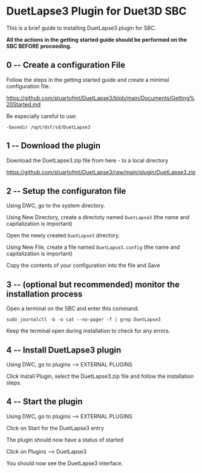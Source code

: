 # DuetLapse3 Plugin for Duet3D SBC

This is a brief guide to installing DuetLapse3 plugin for SBC.

**All the actions in the getting started guide should be performed on the SBC BEFORE proceeding.**

## 0 -- Create a configuration File

Follow the steps in the getting started guide and create a minimal configuration file.

<https://github.com/stuartofmt/DuetLapse3/blob/main/Documents/Getting%20Started.md>

Be especially careful to use:

```text
-basedir /opt/dsf/sd/DuetLapse3
```

## 1 -- Download the plugin

Download the DuetLapse3.zip file from here - to a local directory

<https://github.com/stuartofmt/DuetLapse3/raw/main/plugin/DuetLapse3.zip>

## 2 -- Setup the configuraton file

Using DWC, go to the system directory.

Using New Directory, create a directoty named `DuetLapse3` (the name and capitalization is important)

Open the newly created `DuetLapse3` directory.

Using New File, create a file named `DuetLapse3.config` (the name and capitalization is important)

Copy the contents of your configuration into the file and Save


## 3 -- (optional but recommended) monitor the installation process
Open a terminal on the SBC and enter this command.

`sudo journalctl -b -o cat --no-pager -f | grep DuetLapse3`

Keep the terminal open during installation to check for any errors.

## 4 -- Install DuetLapse3 plugin

Using DWC, go to plugins --> EXTERNAL PLUGINS

Click Install Plugin, select the DuetLapse3.zip file and follow the installation steps.

## 4 -- Start the plugin

Using DWC, go to plugins --> EXTERNAL PLUGINS

Click on Start for the DuetLapse3 entry

The plugin should now have a status of started

Click on Plugins --> DuetLapse3

You should now see the DuetLapse3 interface.
